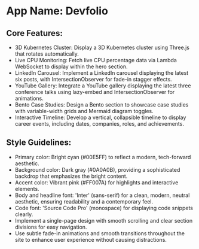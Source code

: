 # **App Name**: Devfolio

## Core Features:

- 3D Kubernetes Cluster: Display a 3D Kubernetes cluster using Three.js that rotates automatically.
- Live CPU Monitoring: Fetch live CPU percentage data via Lambda WebSocket to display within the hero section.
- LinkedIn Carousel: Implement a LinkedIn carousel displaying the latest six posts, with IntersectionObserver for fade-in stagger effects.
- YouTube Gallery: Integrate a YouTube gallery displaying the latest three conference talks using lazy-embed and IntersectionObserver for animations.
- Bento Case Studies: Design a Bento section to showcase case studies with variable-width grids and Mermaid diagram toggles.
- Interactive Timeline: Develop a vertical, collapsible timeline to display career events, including dates, companies, roles, and achievements.

## Style Guidelines:

- Primary color: Bright cyan (#00E5FF) to reflect a modern, tech-forward aesthetic.
- Background color: Dark gray (#0A0A0B), providing a sophisticated backdrop that emphasizes the bright content.
- Accent color: Vibrant pink (#FF007A) for highlights and interactive elements.
- Body and headline font: 'Inter' (sans-serif) for a clean, modern, neutral aesthetic, ensuring readability and a contemporary feel.
- Code font: 'Source Code Pro' (monospace) for displaying code snippets clearly.
- Implement a single-page design with smooth scrolling and clear section divisions for easy navigation.
- Use subtle fade-in animations and smooth transitions throughout the site to enhance user experience without causing distractions.